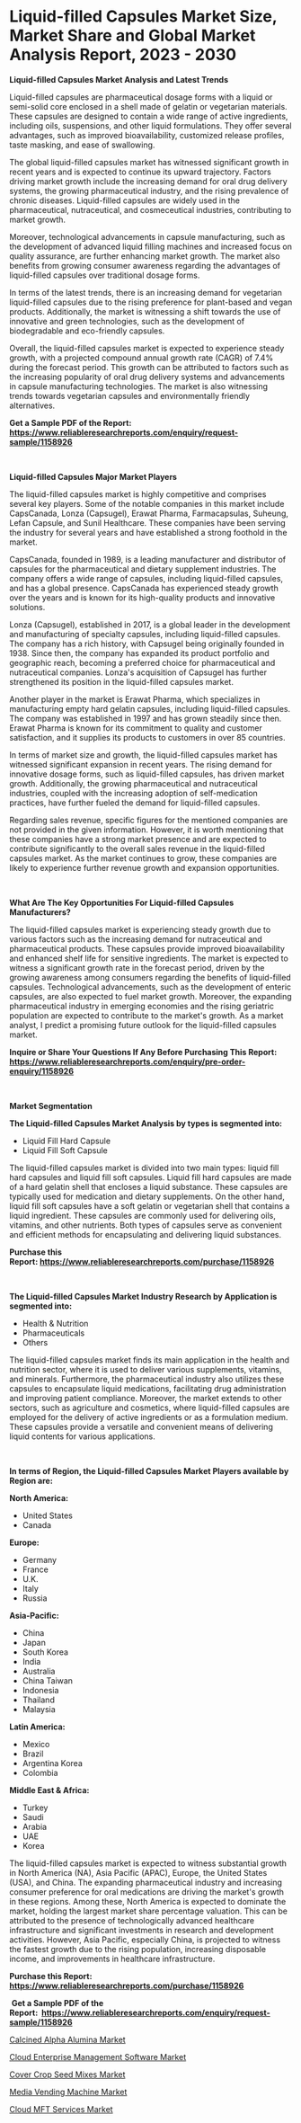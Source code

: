 <p><h1>Liquid-filled Capsules Market Size, Market Share and Global Market Analysis Report, 2023 - 2030</h1></p><p><strong>Liquid-filled Capsules Market Analysis and Latest Trends</strong></p>
<p><p>Liquid-filled capsules are pharmaceutical dosage forms with a liquid or semi-solid core enclosed in a shell made of gelatin or vegetarian materials. These capsules are designed to contain a wide range of active ingredients, including oils, suspensions, and other liquid formulations. They offer several advantages, such as improved bioavailability, customized release profiles, taste masking, and ease of swallowing.</p><p>The global liquid-filled capsules market has witnessed significant growth in recent years and is expected to continue its upward trajectory. Factors driving market growth include the increasing demand for oral drug delivery systems, the growing pharmaceutical industry, and the rising prevalence of chronic diseases. Liquid-filled capsules are widely used in the pharmaceutical, nutraceutical, and cosmeceutical industries, contributing to market growth.</p><p>Moreover, technological advancements in capsule manufacturing, such as the development of advanced liquid filling machines and increased focus on quality assurance, are further enhancing market growth. The market also benefits from growing consumer awareness regarding the advantages of liquid-filled capsules over traditional dosage forms.</p><p>In terms of the latest trends, there is an increasing demand for vegetarian liquid-filled capsules due to the rising preference for plant-based and vegan products. Additionally, the market is witnessing a shift towards the use of innovative and green technologies, such as the development of biodegradable and eco-friendly capsules.</p><p>Overall, the liquid-filled capsules market is expected to experience steady growth, with a projected compound annual growth rate (CAGR) of 7.4% during the forecast period. This growth can be attributed to factors such as the increasing popularity of oral drug delivery systems and advancements in capsule manufacturing technologies. The market is also witnessing trends towards vegetarian capsules and environmentally friendly alternatives.</p></p>
<p><strong>Get a Sample PDF of the Report:&nbsp; <a href="https://www.reliableresearchreports.com/enquiry/request-sample/1158926">https://www.reliableresearchreports.com/enquiry/request-sample/1158926</a></strong></p>
<p>&nbsp;</p>
<p><strong>Liquid-filled Capsules Major Market Players</strong></p>
<p><p>The liquid-filled capsules market is highly competitive and comprises several key players. Some of the notable companies in this market include CapsCanada, Lonza (Capsugel), Erawat Pharma, Farmacapsulas, Suheung, Lefan Capsule, and Sunil Healthcare. These companies have been serving the industry for several years and have established a strong foothold in the market. </p><p>CapsCanada, founded in 1989, is a leading manufacturer and distributor of capsules for the pharmaceutical and dietary supplement industries. The company offers a wide range of capsules, including liquid-filled capsules, and has a global presence. CapsCanada has experienced steady growth over the years and is known for its high-quality products and innovative solutions. </p><p>Lonza (Capsugel), established in 2017, is a global leader in the development and manufacturing of specialty capsules, including liquid-filled capsules. The company has a rich history, with Capsugel being originally founded in 1938. Since then, the company has expanded its product portfolio and geographic reach, becoming a preferred choice for pharmaceutical and nutraceutical companies. Lonza's acquisition of Capsugel has further strengthened its position in the liquid-filled capsules market.</p><p>Another player in the market is Erawat Pharma, which specializes in manufacturing empty hard gelatin capsules, including liquid-filled capsules. The company was established in 1997 and has grown steadily since then. Erawat Pharma is known for its commitment to quality and customer satisfaction, and it supplies its products to customers in over 85 countries.</p><p>In terms of market size and growth, the liquid-filled capsules market has witnessed significant expansion in recent years. The rising demand for innovative dosage forms, such as liquid-filled capsules, has driven market growth. Additionally, the growing pharmaceutical and nutraceutical industries, coupled with the increasing adoption of self-medication practices, have further fueled the demand for liquid-filled capsules.</p><p>Regarding sales revenue, specific figures for the mentioned companies are not provided in the given information. However, it is worth mentioning that these companies have a strong market presence and are expected to contribute significantly to the overall sales revenue in the liquid-filled capsules market. As the market continues to grow, these companies are likely to experience further revenue growth and expansion opportunities.</p></p>
<p>&nbsp;</p>
<p><strong>What Are The Key Opportunities For Liquid-filled Capsules Manufacturers?</strong></p>
<p><p>The liquid-filled capsules market is experiencing steady growth due to various factors such as the increasing demand for nutraceutical and pharmaceutical products. These capsules provide improved bioavailability and enhanced shelf life for sensitive ingredients. The market is expected to witness a significant growth rate in the forecast period, driven by the growing awareness among consumers regarding the benefits of liquid-filled capsules. Technological advancements, such as the development of enteric capsules, are also expected to fuel market growth. Moreover, the expanding pharmaceutical industry in emerging economies and the rising geriatric population are expected to contribute to the market's growth. As a market analyst, I predict a promising future outlook for the liquid-filled capsules market.</p></p>
<p><strong>Inquire or Share Your Questions If Any Before Purchasing This Report: <a href="https://www.reliableresearchreports.com/enquiry/pre-order-enquiry/1158926">https://www.reliableresearchreports.com/enquiry/pre-order-enquiry/1158926</a></strong></p>
<p>&nbsp;</p>
<p><strong>Market Segmentation</strong></p>
<p><strong>The Liquid-filled Capsules Market Analysis by types is segmented into:</strong></p>
<p><ul><li>Liquid Fill Hard Capsule</li><li>Liquid Fill Soft Capsule</li></ul></p>
<p><p>The liquid-filled capsules market is divided into two main types: liquid fill hard capsules and liquid fill soft capsules. Liquid fill hard capsules are made of a hard gelatin shell that encloses a liquid substance. These capsules are typically used for medication and dietary supplements. On the other hand, liquid fill soft capsules have a soft gelatin or vegetarian shell that contains a liquid ingredient. These capsules are commonly used for delivering oils, vitamins, and other nutrients. Both types of capsules serve as convenient and efficient methods for encapsulating and delivering liquid substances.</p></p>
<p><strong>Purchase this Report:&nbsp;<a href="https://www.reliableresearchreports.com/purchase/1158926">https://www.reliableresearchreports.com/purchase/1158926</a></strong></p>
<p>&nbsp;</p>
<p><strong>The Liquid-filled Capsules Market Industry Research by Application is segmented into:</strong></p>
<p><ul><li>Health & Nutrition</li><li>Pharmaceuticals</li><li>Others</li></ul></p>
<p><p>The liquid-filled capsules market finds its main application in the health and nutrition sector, where it is used to deliver various supplements, vitamins, and minerals. Furthermore, the pharmaceutical industry also utilizes these capsules to encapsulate liquid medications, facilitating drug administration and improving patient compliance. Moreover, the market extends to other sectors, such as agriculture and cosmetics, where liquid-filled capsules are employed for the delivery of active ingredients or as a formulation medium. These capsules provide a versatile and convenient means of delivering liquid contents for various applications.</p></p>
<p>&nbsp;</p>
<p><strong>In terms of Region, the Liquid-filled Capsules Market Players available by Region are:</strong></p>
<p>
    <p> <strong> North America: </strong>
        <ul>
            <li>United States</li>
            <li>Canada</li>
        </ul>
        </p> 
    <p> <strong> Europe: </strong>
        <ul>
            <li>Germany</li>
            <li>France</li>
            <li>U.K.</li>
            <li>Italy</li>
            <li>Russia</li>
        </ul>
        </p> 
    <p> <strong> Asia-Pacific: </strong>
        <ul>
            <li>China</li>
            <li>Japan</li>
            <li>South Korea</li>
            <li>India</li>
            <li>Australia</li>
            <li>China Taiwan</li>
            <li>Indonesia</li>
            <li>Thailand</li>
            <li>Malaysia</li>
        </ul>
        </p> 
    <p> <strong> Latin America: </strong>
        <ul>
            <li>Mexico</li>
            <li>Brazil</li>
            <li>Argentina Korea</li>
            <li>Colombia</li>
        </ul>
        </p> 
    <p> <strong> Middle East & Africa: </strong>
        <ul>
            <li>Turkey</li>
            <li>Saudi</li>
            <li>Arabia</li>
            <li>UAE</li>
            <li>Korea</li>
        </ul>
    </p>
    </p>
<p><p>The liquid-filled capsules market is expected to witness substantial growth in North America (NA), Asia Pacific (APAC), Europe, the United States (USA), and China. The expanding pharmaceutical industry and increasing consumer preference for oral medications are driving the market's growth in these regions. Among these, North America is expected to dominate the market, holding the largest market share percentage valuation. This can be attributed to the presence of technologically advanced healthcare infrastructure and significant investments in research and development activities. However, Asia Pacific, especially China, is projected to witness the fastest growth due to the rising population, increasing disposable income, and improvements in healthcare infrastructure.</p></p>
<p><strong>Purchase this Report: <a href="https://www.reliableresearchreports.com/purchase/1158926">https://www.reliableresearchreports.com/purchase/1158926</a></strong></p>
<p>&nbsp;<strong>Get a Sample PDF of the Report:&nbsp;&nbsp;<a href="https://www.reliableresearchreports.com/enquiry/request-sample/1158926">https://www.reliableresearchreports.com/enquiry/request-sample/1158926</a></strong></p>
<p><strong></strong></p>
<p><p><a href="https://www.linkedin.com/pulse/calcined-alpha-alumina-market-size-2023-2030-global-industrial-awx6e/">Calcined Alpha Alumina Market</a></p><p><a href="https://github.com/FassouRP/Market-Research-Report-List-1/blob/main/cloud-enterprise-management-software-market.md">Cloud Enterprise Management Software Market</a></p><p><a href="https://medium.com/@elenaglover2023/cover-crop-seed-mixes-market-size-growth-forecast-2023-2030-7a17edcbbf56">Cover Crop Seed Mixes Market</a></p><p><a href="https://medium.com/@haileeferry/media-vending-machine-market-size-growth-forecast-2023-2030-8157e0578d14">Media Vending Machine Market</a></p><p><a href="https://github.com/ashepherd82/Market-Research-Report-List-1/blob/main/cloud-mft-services-market.md">Cloud MFT Services Market</a></p></p>